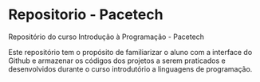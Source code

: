 # Repositorio - Pacetech
Repositório do curso Introdução à Programação - Pacetech

Este repositório tem o propósito de familiarizar o aluno com a interface do Github e armazenar os códigos dos projetos a serem praticados e desenvolvidos durante o curso introdutório a linguagens de programação.
